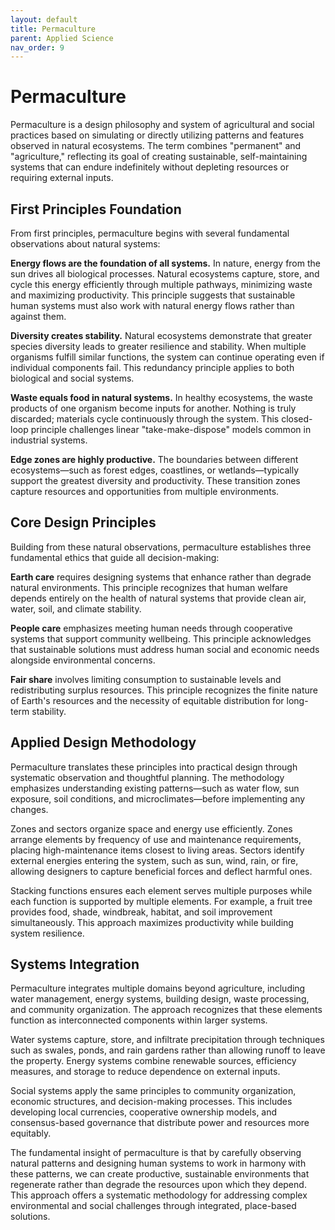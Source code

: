 ```yaml
---
layout: default
title: Permaculture
parent: Applied Science
nav_order: 9
---
```


# Permaculture

Permaculture is a design philosophy and system of agricultural and social practices based on simulating or directly utilizing patterns and features observed in natural ecosystems. The term combines "permanent" and "agriculture," reflecting its goal of creating sustainable, self-maintaining systems that can endure indefinitely without depleting resources or requiring external inputs.

## First Principles Foundation

From first principles, permaculture begins with several fundamental observations about natural systems:

**Energy flows are the foundation of all systems.** In nature, energy from the sun drives all biological processes. Natural ecosystems capture, store, and cycle this energy efficiently through multiple pathways, minimizing waste and maximizing productivity. This principle suggests that sustainable human systems must also work with natural energy flows rather than against them.

**Diversity creates stability.** Natural ecosystems demonstrate that greater species diversity leads to greater resilience and stability. When multiple organisms fulfill similar functions, the system can continue operating even if individual components fail. This redundancy principle applies to both biological and social systems.

**Waste equals food in natural systems.** In healthy ecosystems, the waste products of one organism become inputs for another. Nothing is truly discarded; materials cycle continuously through the system. This closed-loop principle challenges linear "take-make-dispose" models common in industrial systems.

**Edge zones are highly productive.** The boundaries between different ecosystems—such as forest edges, coastlines, or wetlands—typically support the greatest diversity and productivity. These transition zones capture resources and opportunities from multiple environments.

## Core Design Principles

Building from these natural observations, permaculture establishes three fundamental ethics that guide all decision-making:

**Earth care** requires designing systems that enhance rather than degrade natural environments. This principle recognizes that human welfare depends entirely on the health of natural systems that provide clean air, water, soil, and climate stability.

**People care** emphasizes meeting human needs through cooperative systems that support community wellbeing. This principle acknowledges that sustainable solutions must address human social and economic needs alongside environmental concerns.

**Fair share** involves limiting consumption to sustainable levels and redistributing surplus resources. This principle recognizes the finite nature of Earth's resources and the necessity of equitable distribution for long-term stability.

## Applied Design Methodology

Permaculture translates these principles into practical design through systematic observation and thoughtful planning. The methodology emphasizes understanding existing patterns—such as water flow, sun exposure, soil conditions, and microclimates—before implementing any changes.

Zones and sectors organize space and energy use efficiently. Zones arrange elements by frequency of use and maintenance requirements, placing high-maintenance items closest to living areas. Sectors identify external energies entering the system, such as sun, wind, rain, or fire, allowing designers to capture beneficial forces and deflect harmful ones.

Stacking functions ensures each element serves multiple purposes while each function is supported by multiple elements. For example, a fruit tree provides food, shade, windbreak, habitat, and soil improvement simultaneously. This approach maximizes productivity while building system resilience.

## Systems Integration

Permaculture integrates multiple domains beyond agriculture, including water management, energy systems, building design, waste processing, and community organization. The approach recognizes that these elements function as interconnected components within larger systems.

Water systems capture, store, and infiltrate precipitation through techniques such as swales, ponds, and rain gardens rather than allowing runoff to leave the property. Energy systems combine renewable sources, efficiency measures, and storage to reduce dependence on external inputs.

Social systems apply the same principles to community organization, economic structures, and decision-making processes. This includes developing local currencies, cooperative ownership models, and consensus-based governance that distribute power and resources more equitably.

The fundamental insight of permaculture is that by carefully observing natural patterns and designing human systems to work in harmony with these patterns, we can create productive, sustainable environments that regenerate rather than degrade the resources upon which they depend. This approach offers a systematic methodology for addressing complex environmental and social challenges through integrated, place-based solutions.
